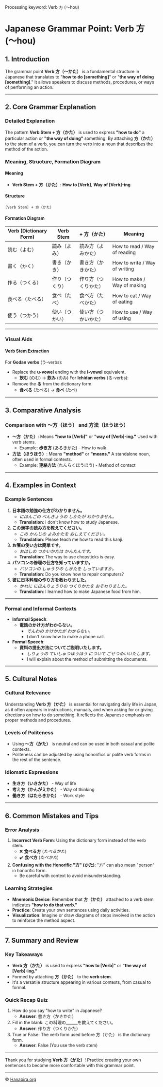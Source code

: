 Processing keyword: Verb 方 (〜hou)
# Japanese Grammar Point: Verb 方 (〜hou)

## 1. Introduction
The grammar point **Verb 方（〜かた）** is a fundamental structure in Japanese that translates to "**how to do [something]**" or "**the way of doing [something]**." It allows speakers to discuss methods, procedures, or ways of performing an action.

---
## 2. Core Grammar Explanation
### Detailed Explanation
The pattern **Verb Stem + 方（かた）** is used to express **"how to do"** a particular action or **"the way of doing"** something. By attaching **方（かた）** to the stem of a verb, you can turn the verb into a noun that describes the method of the action.
### Meaning, Structure, Formation Diagram
#### Meaning
- **Verb Stem + 方（かた）**: **How to [Verb]**, **Way of [Verb]-ing**
#### Structure
```plaintext
[Verb Stem] + 方（かた）
```
#### Formation Diagram
| Verb (Dictionary Form) | Verb Stem            | + 方（かた）        | Meaning                      |
|------------------------|----------------------|--------------------|------------------------------|
| 読む（よむ）           | 読み（よみ）         | 読み方（よみかた） | How to read / Way of reading |
| 書く（かく）           | 書き（かき）         | 書き方（かきかた） | How to write / Way of writing |
| 作る（つくる）         | 作り（つくり）       | 作り方（つくりかた） | How to make / Way of making |
| 食べる（たべる）       | 食べ（たべ）         | 食べ方（たべかた） | How to eat / Way of eating   |
| 使う（つかう）         | 使い（つかい）       | 使い方（つかいかた） | How to use / Way of using   |
---
### Visual Aids
#### Verb Stem Extraction
For **Godan verbs** (う-verbs):
- Replace the **u-vowel** ending with the **i-vowel** equivalent.
  - **飲む** (のむ) → **飲み** (のみ)
For **Ichidan verbs** (る-verbs):
- Remove the **る** from the dictionary form.
  - **食べる** (たべる) → **食べ** (たべ)
---
## 3. Comparative Analysis
### Comparison with 〜方（ほう） and 方法（ほうほう）
- **〜方（かた）**: Means **"how to [Verb]"** or **"way of [Verb]-ing."** Used with verb stems.
  - Example: **歩き方** (あるきかた) - How to walk
- **方法（ほうほう）**: Means **"method"** or **"means."** A standalone noun, often used in formal contexts.
  - Example: **連絡方法** (れんらくほうほう) - Method of contact
---
## 4. Examples in Context
### Example Sentences
1. **日本語の勉強の仕方がわかりません。**
   - *にほんごの べんきょうの しかたが わかりません。*
   - **Translation**: I don't know how to study Japanese.
2. **この漢字の読み方を教えてください。**
   - *この かんじの よみかたを おしえてください。*
   - **Translation**: Please teach me how to read this kanji.
3. **お箸の使い方は簡単です。**
   - *おはしの つかいかたは かんたんです。*
   - **Translation**: The way to use chopsticks is easy.
4. **パソコンの修理の仕方を知っていますか。**
   - *パソコンの しゅうりの しかたを しっていますか。*
   - **Translation**: Do you know how to repair computers?
5. **彼に日本料理の作り方を教わりました。**
   - *かれに にほんりょうりの つくりかたを おそわりました。*
   - **Translation**: I learned how to make Japanese food from him.
---
### Formal and Informal Contexts
- **Informal Speech**:
  - **電話のかけ方がわからない。**
    - *でんわの かけかたが わからない。*
    - I don't know how to make a phone call.
- **Formal Speech**:
  - **資料の提出方法についてご説明いたします。**
    - *しりょうの ていしゅつほうほう について ごせつめいいたします。*
    - I will explain about the method of submitting the documents.
---
## 5. Cultural Notes
### Cultural Relevance
Understanding **Verb 方（かた）** is essential for navigating daily life in Japan, as it often appears in instructions, manuals, and when asking for or giving directions on how to do something. It reflects the Japanese emphasis on proper methods and procedures.
### Levels of Politeness
- Using **〜方（かた）** is neutral and can be used in both casual and polite contexts.
- Politeness can be adjusted by using honorifics or polite verb forms in the rest of the sentence.
### Idiomatic Expressions
- **生き方（いきかた）** - Way of life
- **考え方（かんがえかた）** - Way of thinking
- **働き方（はたらきかた）** - Work style
---
## 6. Common Mistakes and Tips
### Error Analysis
1. **Incorrect Verb Form**: Using the dictionary form instead of the verb stem.
   - ❌ **食べる方** (*たべるかた*)
   - ✔️ **食べ方** (*たべかた*)
2. **Confusing with the Honorific "方" (かた)**: "方" can also mean "person" in honorific form.
   - Be careful with context to avoid misunderstanding.
### Learning Strategies
- **Mnemonic Device**: Remember that **方（かた）** attached to a verb stem indicates **"how to do that verb."**
- **Practice**: Create your own sentences using daily activities.
- **Visualization**: Imagine or draw diagrams of steps involved in the action to reinforce the method aspect.
---
## 7. Summary and Review
### Key Takeaways
- **Verb 方（かた）** is used to express **"how to [Verb]"** or **"the way of [Verb]-ing."**
- Formed by attaching **方（かた）** to the **verb stem**.
- It's a versatile structure appearing in various contexts, from casual to formal.
### Quick Recap Quiz
1. How do you say "how to write" in Japanese?
   - **Answer**: 書き方（かきかた）
2. Fill in the blank: この料理の______を教えてください。
   - **Answer**: 作り方（つくりかた）
3. True or False: The verb form used before 方（かた） is the dictionary form.
   - **Answer**: False (You use the verb stem)
---
Thank you for studying **Verb 方（かた）**! Practice creating your own sentences to become more comfortable with this grammar point.


---

© [Hanabira.org](https://hanabira.org)
